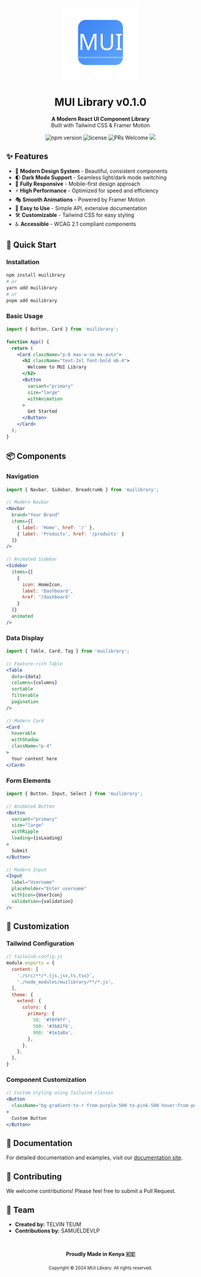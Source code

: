 <div align="center">
  <img src="./assets/logo.svg" alt="MUI Library Logo" width="200" height="200"/>

  # MUI Library v0.1.0
  
  <p align="center">
    <strong>A Modern React UI Component Library</strong><br>
    Built with Tailwind CSS & Framer Motion
  </p>

  <p align="center">
    <img src="https://img.shields.io/npm/v/muilibrary" alt="npm version" />
    <img src="https://img.shields.io/npm/l/muilibrary" alt="license" />
    <img src="https://img.shields.io/badge/PRs-welcome-brightgreen.svg" alt="PRs Welcome" />
    <img src="https://img.shields.io/badge/Made%20in-Kenya-green?style=flat&logo=data:image/svg+xml;base64,PHN2ZyB4bWxucz0iaHR0cDovL3d3dy53My5vcmcvMjAwMC9zdmciIHZpZXdCb3g9IjAgMCAyNCAyNCI+PHBhdGggZD0iTTEyIDJDNi40NzcgMiAyIDYuNDc3IDIgMTJzNC40NzcgMTAgMTAgMTAgMTAtNC40NzcgMTAtMTBTMTcuNTIzIDIgMTIgMnoiLz48L3N2Zz4=" />
  </p>
</div>

## ✨ Features

- 🎨 **Modern Design System** - Beautiful, consistent components
- 🌓 **Dark Mode Support** - Seamless light/dark mode switching
- 📱 **Fully Responsive** - Mobile-first design approach
- ⚡ **High Performance** - Optimized for speed and efficiency
- 🎭 **Smooth Animations** - Powered by Framer Motion
- 🎯 **Easy to Use** - Simple API, extensive documentation
- 🛠️ **Customizable** - Tailwind CSS for easy styling
- ♿ **Accessible** - WCAG 2.1 compliant components

## 🚀 Quick Start

### Installation

```bash
npm install muilibrary
# or
yarn add muilibrary
# or
pnpm add muilibrary
```

### Basic Usage

```jsx
import { Button, Card } from 'muilibrary';

function App() {
  return (
    <Card className="p-6 max-w-sm mx-auto">
      <h2 className="text-2xl font-bold mb-4">
        Welcome to MUI Library
      </h2>
      <Button 
        variant="primary"
        size="large"
        withAnimation
      >
        Get Started
      </Button>
    </Card>
  );
}
```

## 📦 Components

### Navigation
```jsx
import { Navbar, Sidebar, Breadcrumb } from 'muilibrary';

// Modern Navbar
<Navbar
  brand="Your Brand"
  items={[
    { label: 'Home', href: '/' },
    { label: 'Products', href: '/products' }
  ]}
/>

// Animated Sidebar
<Sidebar
  items={[
    { 
      icon: HomeIcon,
      label: 'Dashboard',
      href: '/dashboard'
    }
  ]}
  animated
/>
```

### Data Display
```jsx
import { Table, Card, Tag } from 'muilibrary';

// Feature-rich Table
<Table
  data={data}
  columns={columns}
  sortable
  filterable
  pagination
/>

// Modern Card
<Card
  hoverable
  withShadow
  className="p-4"
>
  Your content here
</Card>
```

### Form Elements
```jsx
import { Button, Input, Select } from 'muilibrary';

// Animated Button
<Button
  variant="primary"
  size="large"
  withRipple
  loading={isLoading}
>
  Submit
</Button>

// Modern Input
<Input
  label="Username"
  placeholder="Enter username"
  withIcon={UserIcon}
  validation={validation}
/>
```

## 🎨 Customization

### Tailwind Configuration

```js
// tailwind.config.js
module.exports = {
  content: [
    './src/**/*.{js,jsx,ts,tsx}',
    './node_modules/muilibrary/**/*.js',
  ],
  theme: {
    extend: {
      colors: {
        primary: {
          50: '#f0f9ff',
          500: '#3b82f6',
          900: '#1e3a8a',
        },
      },
    },
  },
}
```

### Component Customization

```jsx
// Custom styling using Tailwind classes
<Button
  className="bg-gradient-to-r from-purple-500 to-pink-500 hover:from-purple-600 hover:to-pink-600"
>
  Custom Button
</Button>
```

## 📖 Documentation

For detailed documentation and examples, visit our [documentation site](https://muilibrary.dev).

## 🤝 Contributing

We welcome contributions! Please feel free to submit a Pull Request.

## 👥 Team

- **Created by:** TELVIN TEUM
- **Contributions by:** SAMUELDEVLP

<div align="center">
  <br />
  <p>
    <strong>Proudly Made in Kenya 🇰🇪</strong>
  </p>
  <p>
    <sub>Copyright © 2024 MUI Library. All rights reserved.</sub>
  </p>
</div>